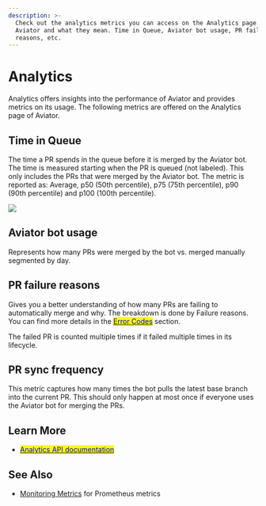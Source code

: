 ```yaml
---
description: >-
  Check out the analytics metrics you can access on the Analytics page of
  Aviator and what they mean. Time in Queue, Aviator bot usage, PR failure
  reasons, etc.
---
```


# Analytics

Analytics offers insights into the performance of Aviator and provides metrics on its usage. The following metrics are offered on the Analytics page of Aviator.

## **Time in Queue**

The time a PR spends in the queue before it is merged by the Aviator bot. The time is measured starting when the PR is queued (not labeled). This only includes the PRs that were merged by the Aviator bot. The metric is reported as: Average, p50 (50th percentile), p75 (75th percentile), p90 (90th percentile) and p100 (100th percentile).

![](<../../.gitbook/assets/Screen Shot 2022-05-17 at 3.36.03 PM.png>)

## Aviator **bot usage**

Represents how many PRs were merged by the bot vs. merged manually segmented by day.

## **PR failure reasons**

Gives you a better understanding of how many PRs are failing to automatically merge and why. The breakdown is done by Failure reasons. You can find more details in the [<mark style="color:blue;">Error Codes</mark>](../reference/status-codes.md) section.

The failed PR is counted multiple times if it failed multiple times in its lifecycle.

## **PR sync frequency**

This metric captures how many times the bot pulls the latest base branch into the current PR. This should only happen at most once if everyone uses the Aviator bot for merging the PRs.

## Learn More

* [<mark style="color:blue;">Analytics API documentation</mark>](../../api/)

## See Also

* [Monitoring Metrics](../../api/reference/monitoring-metrics.md) for Prometheus metrics
